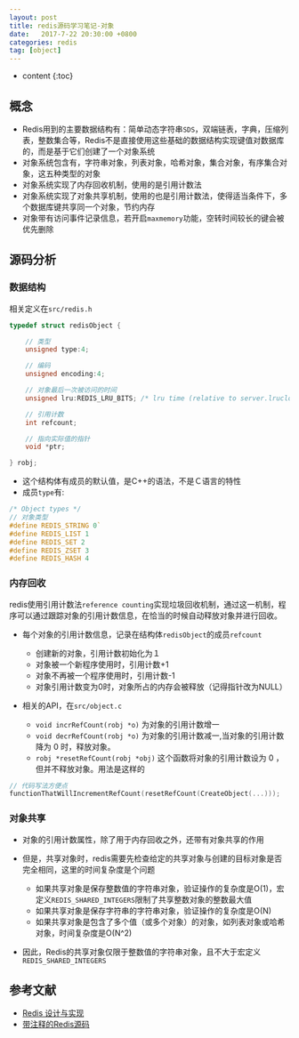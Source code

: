 ```yaml
---
layout: post
title: redis源码学习笔记-对象
date:   2017-7-22 20:30:00 +0800
categories: redis 
tag: [object]
---
```



* content
{:toc}


## 概念

- Redis用到的主要数据结构有：简单动态字符串`SDS`，双端链表，字典，压缩列表，整数集合等，Redis不是直接使用这些基础的数据结构实现键值对数据库的，而是基于它们创建了一个对象系统
- 对象系统包含有，字符串对象，列表对象，哈希对象，集合对象，有序集合对象，这五种类型的对象
- 对象系统实现了内存回收机制，使用的是引用计数法
- 对象系统实现了对象共享机制，使用的也是引用计数法，使得适当条件下，多个数据库键共享同一个对象，节约内存
- 对象带有访问事件记录信息，若开启`maxmemory`功能，空转时间较长的键会被优先删除

## 源码分析

### 数据结构

相关定义在`src/redis.h`

```cpp
typedef struct redisObject {

    // 类型
    unsigned type:4;

    // 编码
    unsigned encoding:4;

    // 对象最后一次被访问的时间
    unsigned lru:REDIS_LRU_BITS; /* lru time (relative to server.lruclock) */

    // 引用计数
    int refcount;

    // 指向实际值的指针
    void *ptr;

} robj;
```

- 这个结构体有成员的默认值，是C++的语法，不是Ｃ语言的特性
- 成员`type`有:

```c
/* Object types */
// 对象类型
#define REDIS_STRING 0`
#define REDIS_LIST 1
#define REDIS_SET 2
#define REDIS_ZSET 3
#define REDIS_HASH 4
```

### 内存回收

redis使用引用计数法`reference counting`实现垃圾回收机制，通过这一机制，程序可以通过跟踪对象的引用计数信息，在恰当的时候自动释放对象并进行回收。

- 每个对象的引用计数信息，记录在结构体`redisObject`的成员`refcount`
    + 创建新的对象，引用计数初始化为１
    + 对象被一个新程序使用时，引用计数+1
    + 对象不再被一个程序使用时，引用计数-1
    + 对象引用计数变为0时，对象所占的内存会被释放（记得指针改为NULL）

- 相关的API，在`src/object.c`
    + `void incrRefCount(robj *o)` 为对象的引用计数增一
    + `void decrRefCount(robj *o)` 为对象的引用计数减一,当对象的引用计数降为 0 时，释放对象。
    + `robj *resetRefCount(robj *obj)` 这个函数将对象的引用计数设为 0 ，但并不释放对象。用法是这样的 

```c
// 代码写法方便点
functionThatWillIncrementRefCount(resetRefCount(CreateObject(...)));
```


### 对象共享

- 对象的引用计数属性，除了用于内存回收之外，还带有对象共享的作用
- 但是，共享对象时，redis需要先检查给定的共享对象与创建的目标对象是否完全相同，这里的时间复杂度是个问题
    + 如果共享对象是保存整数值的字符串对象，验证操作的复杂度是O(1)，宏定义`REDIS_SHARED_INTEGERS`限制了共享整数对象的整数最大值
    + 如果共享对象是保存字符串的字符串对象，验证操作的复杂度是O(N)
    + 如果共享对象是包含了多个值（或多个对象）的对象，如列表对象或哈希对象，时间复杂度是O(N^2)

- 因此，Redis的共享对象仅限于整数值的字符串对象，且不大于宏定义`REDIS_SHARED_INTEGERS`



## 参考文献

- [Redis 设计与实现](http://redisbook.com/)
- [带注释的Redis源码](https://github.com/huangz1990/redis-3.0-annotated)